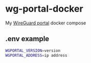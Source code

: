 # wg-portal-docker

My [WireGuard portal](https://wgportal.org) docker compose

## .env example

```bash
WGPORTAL_VERSION=version
WGPORTAL_ADDRESS=ip address
```

